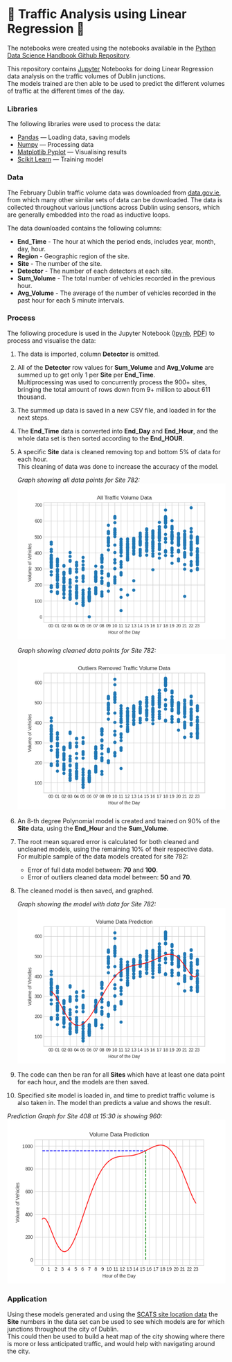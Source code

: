 # 🚦 Traffic Analysis using Linear Regression 🚦

The notebooks were created using the notebooks available in the [Python Data Science Handbook Github Repository](https://github.com/jakevdp/PythonDataScienceHandbook).

This repository contains [Jupyter](https://jupyter.org/) Notebooks for doing Linear Regression data analysis on the traffic volumes of Dublin junctions.  
The models trained are then able to be used to predict the different volumes of traffic at the different times of the day.

### Libraries

The following libraries were used to process the data:

- [Pandas](https://pandas.pydata.org/) — Loading data, saving models
- [Numpy](https://numpy.org/) — Processing data
- [Matplotlib Pyplot](https://matplotlib.org/stable/) — Visualising results
- [Scikit Learn](https://scikit-learn.org/stable/) — Training model

### Data

The February Dublin traffic volume data was downloaded from [data.gov.ie](https://data.gov.ie/dataset/dcc-scats-detector-volume-jan-jun-2023), from which many other similar sets of data can be downloaded.
The data is collected throughout various junctions across Dublin using sensors, which are generally embedded into the road as inductive loops.

The data downloaded contains the following columns:

- **End_Time** - The hour at which the period ends, includes year, month, day, hour.
- **Region** - Geographic region of the site.
- **Site** - The number of the site.
- **Detector** - The number of each detectors at each site.
- **Sum_Volume** - The total number of vehicles recorded in the previous hour.
- **Avg_Volume** - The average of the number of vehicles recorded in the past hour for each 5 minute intervals.

### Process

The following procedure is used in the Jupyter Notebook ([Ipynb](Notebooks/LinearRegressionTrafficVolume.ipynb), [PDF](Notebooks/LinearRegressionTrafficVolume.pdf)) to process and visualise the data:

1. The data is imported, column **Detector** is omitted.
2. All of the **Detector** row values for **Sum_Volume** and **Avg_Volume** are summed up to get only 1 per **Site** per **End_Time**.  
   Multiprocessing was used to concurrently process the 900+ sites, bringing the total amount of rows down from 9+ million to about 611 thousand.
3. The summed up data is saved in a new CSV file, and loaded in for the next steps.
4. The **End_Time** data is converted into **End_Day** and **End_Hour**, and the whole data set is then sorted according to the **End_HOUR**.
5. A specific **Site** data is cleaned removing top and bottom 5% of data for each hour.  
   This cleaning of data was done to increase the accuracy of the model.

   _Graph showing all data points for Site 782:_  
   ![All Data Graph](Images/all_data.png)

   _Graph showing cleaned data points for Site 782:_  
   ![Cleaned Data Graph](Images/cleaned_data.png)

6. An 8-th degree Polynomial model is created and trained on 90% of the **Site** data, using the **End_Hour** and the **Sum_Volume**.
7. The root mean squared error is calculated for both cleaned and uncleaned models, using the remaining 10% of their respective data.  
   For multiple sample of the data models created for site 782:
   - Error of full data model between: **70** and **100**.
   - Error of outliers cleaned data model between: **50** and **70**.
8. The cleaned model is then saved, and graphed.

   _Graph showing the model with data for Site 782:_  
   ![Model Graph](Images/data_with_model.png)

9. The code can then be ran for all **Sites** which have at least one data point for each hour, and the models are then saved.
10. Specified site model is loaded in, and time to predict traffic volume is also taken in. The model than predicts a value and shows the result.

   _Prediction Graph for Site 408 at 15:30 is showing 960:_  
   ![Prediction Graph](Images/prediction.png)

### Application

Using these models generated and using the [SCATS site location data](https://data.gov.ie/dataset/traffic-signals-and-scats-sites-locations-dcc) the **Site** numbers in the data set can be used to see which models are for which junctions throughout the city of Dublin.  
This could then be used to build a heat map of the city showing where there is more or less anticipated traffic, and would help with navigating around the city.
